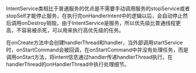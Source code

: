IntentService类相比于普通服务的优点是不需要手动调用服务的stopService或者stopSelf才能停止服务，在执行完onHandlerIntent中的逻辑以后，会自动停止然后调用onDestroy销毁。由于IntentService是服务，所以优先级比普通线程更高，不容易被杀死，可以用来执行高优先级的任务。

在onCreate方法中会创建handlerThread和handler，当外部调用startService时，onStartCommand会被回调，在onStartCommand中并没有处理任务，而是调用onStart方法，将intent信息通过handler传递handlerThread执行。在handlerThread的onHandlerThread中执行处理细节。